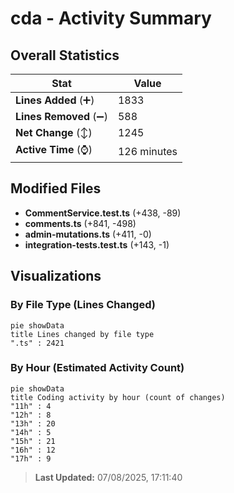 # cda - Activity Summary 

## Overall Statistics

| Stat                   | Value                                                             |
| ---------------------- | ----------------------------------------------------------------- |
| **Lines Added** (➕)   | 1833                                          |
| **Lines Removed** (➖) | 588                                        |
| **Net Change** (↕)    | 1245                |
| **Active Time** (⌚)   | 126 minutes |


## Modified Files
- **CommentService.test.ts** (+438, -89)
- **comments.ts** (+841, -498)
- **admin-mutations.ts** (+411, -0)
- **integration-tests.test.ts** (+143, -1)

## Visualizations

### By File Type (Lines Changed)

```mermaid
pie showData
title Lines changed by file type
".ts" : 2421
```

### By Hour (Estimated Activity Count)

```mermaid
pie showData
title Coding activity by hour (count of changes)
"11h" : 4
"12h" : 8
"13h" : 20
"14h" : 5
"15h" : 21
"16h" : 12
"17h" : 9
```


> **Last Updated:** 07/08/2025, 17:11:40